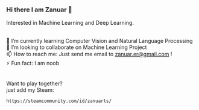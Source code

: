 ### Hi there I am Zanuar 👋

<!--
**zanuarts/zanuarts** is a ✨ _special_ ✨ repository because its `README.md` (this file) appears on your GitHub profile.

Here are some ideas to get you started:

- 🔭 I’m currently working on ...
- 🌱 I’m currently learning ...
- 👯 I’m looking to collaborate on ...
- 🤔 I’m looking for help with ...
- 💬 Ask me about ...
- 📫 How to reach me: ...
- 😄 Pronouns: ...
- ⚡ Fun fact: ...
-->

Interested in Machine Learning and Deep Learning.

<br>🌱 I’m currently learning Computer Vision and Natural Language Processing
<br>👯 I’m looking to collaborate on Machine Learning Project
<br>📫 How to reach me: Just send me email to zanuar.er@gmail.com !
<br>⚡ Fun fact: I am noob

<br>Want to play together?
<br>just add my Steam:
```
https://steamcommunity.com/id/zanuarts/
```

